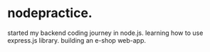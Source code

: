 # nodepractice.
started my backend coding journey in node.js.
learning how to use express.js library.
building an e-shop web-app.
